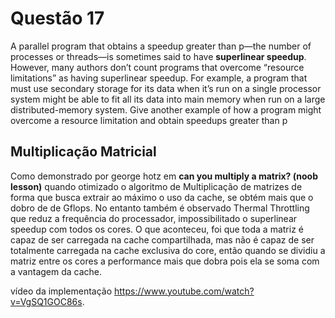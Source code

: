 # Questão 17

A parallel program that obtains a speedup greater than p—the number of processes or threads—is sometimes said to have **superlinear speedup**. However, many authors don’t count programs that overcome “resource limitations” as having superlinear speedup. For example, a program that must use secondary storage for its data when it’s run on a single processor system might be able to fit all its data into main memory when run on a large distributed-memory system. Give another example of how a program might overcome a resource limitation and obtain speedups greater than p

## Multiplicação Matricial

Como demonstrado por george hotz em **can you multiply a matrix? (noob lesson)** quando otimizado o algoritmo de Multiplicação de matrizes de forma que busca extrair ao máximo o uso da cache,
se obtém mais que o dobro de de Gflops. No entanto também é observado Thermal Throttling que reduz a frequência do processador, impossibilitado o superlinear speedup com todos os cores. O que aconteceu, foi que toda a matriz é capaz
de ser carregada na cache compartilhada, mas não é capaz de ser
totalmente carregada na cache exclusiva do core, então quando
se dividiu a matriz entre os cores a performance mais que dobra
pois ela se soma com a vantagem da cache.

vídeo da implementação https://www.youtube.com/watch?v=VgSQ1GOC86s.